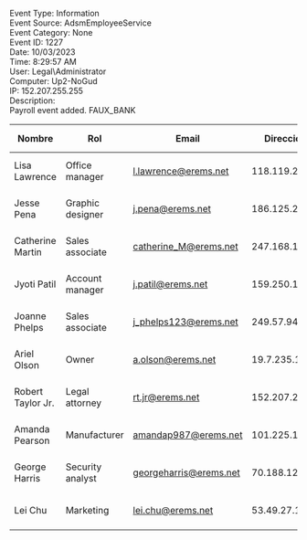Event Type: Information								
Event Source: AdsmEmployeeService								
Event Category: None								
Event ID: 1227								
Date: 10/03/2023								
Time: 8:29:57 AM								
User: Legal\Administrator								
Computer: Up2-NoGud								
IP: 152.207.255.255								
Description:								
Payroll event added. FAUX_BANK



| Nombre| Rol| Email| Dirección Ip| Estado       | Autorización | Último acceso             | Fecha de inicio | Fecha de finalización |
|----------------------|--------------------|-----------------------|-------------------|--------------|--------------|---------------------------|-----------------|-----------------------|
| Lisa Lawrence         | Office manager     | l.lawrence@erems.net   | 118.119.20.150    | Full-time    | Admin        | 12:27:19 pm (0 minutos)   | 10/1/2019        | N/A                   |
| Jesse Pena            | Graphic designer   | j.pena@erems.net       | 186.125.232.66    | Part-time    | Admin        | 4:55:05 pm (1 día)        | 11/16/2020       | N/A                   |
| Catherine Martin      | Sales associate    | catherine_M@erems.net  | 247.168.184.57    | Full-time    | Admin        | 12:17:34 am (10 minutos)  | 10/1/2019        | N/A                   |
| Jyoti Patil           | Account manager    | j.patil@erems.net      | 159.250.146.63    | Full-time    | Admin        | 10:03:08 am (2 horas)     | 10/1/2019        | N/A                   |
| Joanne Phelps         | Sales associate    | j_phelps123@erems.net  | 249.57.94.27      | Seasonal     | Admin        | 1:24:57 pm (2 años)       | 11/16/2020       | 1/31/2020             |
| Ariel Olson           | Owner              | a.olson@erems.net      | 19.7.235.151      | Full-time    | Admin        | 12:24:41 pm (4 minutos)   | 8/1/2019         | N/A                   |
| Robert Taylor Jr.     | Legal attorney     | rt.jr@erems.net        | 152.207.255.255   | Contractor   | Admin        | 8:29:57 am (5 días)       | 9/4/2019         | 12/27/2019            |
| Amanda Pearson        | Manufacturer       | amandap987@erems.net   | 101.225.113.171   | Contractor   | Admin        | 6:24:19 pm (3 meses)      | 8/5/2019         | N/A                   |
| George Harris         | Security analyst   | georgeharris@erems.net | 70.188.129.105    | Full-time    | Admin        | 05:05:22 pm (1 día)       | 1/24/2022        | N/A                   |
| Lei Chu               | Marketing          | lei.chu@erems.net      | 53.49.27.117      | Part-time    | Admin        | 3:05:00 pm (2 días)       | 11/16/2020       | 1/31/2020             |
